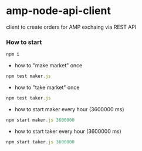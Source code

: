 # amp-node-api-client
client to create orders for AMP exchaing via REST API

### How to start
```javascript
npm i
```

* how to "make market" once
```javascript
npm test maker.js
```

* how to "take market" once
```javascript
npm test taker.js
```

* how to start maker every hour (3600000 ms)
```javascript
npm start maker.js 3600000
```

* how to start taker every hour (3600000 ms)
```javascript
npm start taker.js 3600000
```

